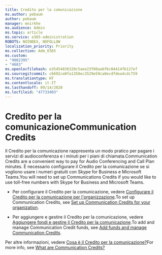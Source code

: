 ```yaml
---
title: Credito per la comunicazione
ms.author: pebaum
author: pebaum
manager: mnirkhe
ms.audience: Admin
ms.topic: article
ms.service: o365-administration
ROBOTS: NOINDEX, NOFOLLOW
localization_priority: Priority
ms.collection: Adm_O365
ms.custom:
- "9002395"
- "4683"
ms.openlocfilehash: e35454836320c5aee23f80aa6f6c04414fb127ef
ms.sourcegitcommit: c6692ce0fa1358ec3529e59ca0ecdfdea4cdc759
ms.translationtype: HT
ms.contentlocale: it-IT
ms.lasthandoff: 09/14/2020
ms.locfileid: "47733403"
---
```

# <a name="communication-credits"></a><span data-ttu-id="7df75-102">Credito per la comunicazione</span><span class="sxs-lookup"><span data-stu-id="7df75-102">Communication Credits</span></span>

<span data-ttu-id="7df75-103">Il Credito per la comunicazione rappresenta un modo pratico per pagare i servizi di audioconferenza e i minuti per i piani di chiamata.</span><span class="sxs-lookup"><span data-stu-id="7df75-103">Communication Credits are a convenient way to pay for Audio Conferencing and Call Plan minutes.</span></span> <span data-ttu-id="7df75-104">È necessario configurare il Credito per la comunicazione se si vogliono usare i numeri gratuiti con Skype for Business e Microsoft Teams.</span><span class="sxs-lookup"><span data-stu-id="7df75-104">You will need to set up Communications Credits if you would like to use toll-free numbers with Skype for Business and Microsoft Teams.</span></span>

- <span data-ttu-id="7df75-105">Per configurare il Credito per la comunicazione, vedere [Configurare il Credito per la comunicazione per l'organizzazione](https://docs.microsoft.com/microsoftteams/set-up-communications-credits-for-your-organization).</span><span class="sxs-lookup"><span data-stu-id="7df75-105">To set up Communication Credits, see [Set up Communication Credits for your organization](https://docs.microsoft.com/microsoftteams/set-up-communications-credits-for-your-organization).</span></span> 

- <span data-ttu-id="7df75-106">Per aggiungere e gestire il Credito per la comunicazione, vedere [Aggiungere fondi e gestire il Credito per la comunicazione](https://docs.microsoft.com/microsoftteams/add-funds-and-manage-communications-credits).</span><span class="sxs-lookup"><span data-stu-id="7df75-106">To add and manage Communication Credit funds, see [Add funds and manage Communication Credits](https://docs.microsoft.com/microsoftteams/add-funds-and-manage-communications-credits).</span></span> 

<span data-ttu-id="7df75-107">Per altre informazioni, vedere [Cosa è il Credito per la comunicazione?](https://docs.microsoft.com/microsoftteams/what-are-communications-credits)</span><span class="sxs-lookup"><span data-stu-id="7df75-107">For more info, see [What are Communication Credits?](https://docs.microsoft.com/microsoftteams/what-are-communications-credits)</span></span>
